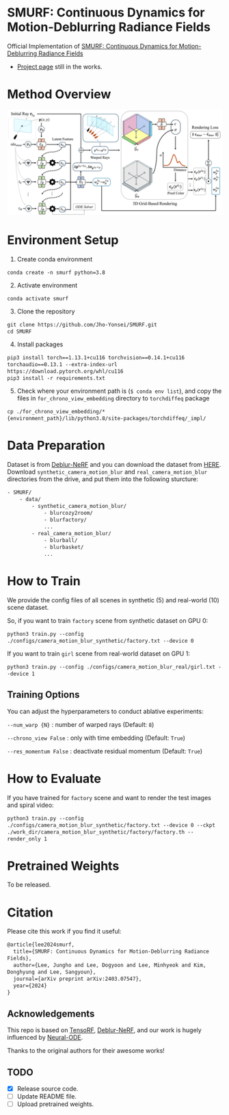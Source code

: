 # SMURF: Continuous Dynamics for Motion-Deblurring Radiance Fields
Official Implementation of [SMURF: Continuous Dynamics for Motion-Deblurring Radiance Fields](https://arxiv.org/abs/2403.07547)
- [Project page]() still in the works.

# Method Overview
![image](figures/overview.png)

# Environment Setup

1. Create conda environment
```
conda create -n smurf python=3.8
```
2. Activate environment
```
conda activate smurf
```

3. Clone the repository
```
git clone https://github.com/Jho-Yonsei/SMURF.git
cd SMURF
```
4. Install packages
```
pip3 install torch==1.13.1+cu116 torchvision==0.14.1+cu116 torchaudio==0.13.1 --extra-index-url https://download.pytorch.org/whl/cu116
pip3 install -r requirements.txt
```

5. Check where your environment path is (```$ conda env list```), and copy the files in ```for_chrono_view_embedding``` directory to ```torchdiffeq``` package
```
cp ./for_chrono_view_embedding/* {environment_path}/lib/python3.8/site-packages/torchdiffeq/_impl/
```

# Data Preparation
Dataset is from [Deblur-NeRF](https://github.com/limacv/Deblur-NeRF) and you can download the dataset from [HERE](https://drive.google.com/drive/folders/1_TkpcJnw504ZOWmgVTD7vWqPdzbk9Wx_).
Download ```synthetic_camera_motion_blur``` and ```real_camera_motion_blur``` directories from the drive, and put them into the following sturcture:

```
- SMURF/
    - data/
        - synthetic_camera_motion_blur/
            - blurcozy2room/
            - blurfactory/
            ...
        - real_camera_motion_blur/
            - blurball/
            - blurbasket/
            ...
```

# How to Train
We provide the config files of all scenes in synthetic (5) and real-world (10) scene dataset.

So, if you want to train ```factory``` scene from synthetic dataset on GPU 0:
```
python3 train.py --config ./configs/camera_motion_blur_synthetic/factory.txt --device 0
```
If you want to train ```girl``` scene from real-world dataset on GPU 1:
```
python3 train.py --config ./configs/camera_motion_blur_real/girl.txt --device 1
```

## Training Options

You can adjust the hyperparameters to conduct ablative experiments:

```--num_warp {N}``` : number of warped rays (Default: ```8```)

```--chrono_view False``` : only with time embedding (Default: ```True```)

```--res_momentum False``` : deactivate residual momentum (Default: ```True```)

# How to Evaluate
If you have trained for ```factory``` scene and want to render the test images and spiral video:
```
python3 train.py --config ./configs/camera_motion_blur_synthetic/factory.txt --device 0 --ckpt ./work_dir/camera_motion_blur_synthetic/factory/factory.th --render_only 1
```


# Pretrained Weights
To be released.

# Citation
Please cite this work if you find it useful:
```
@article{lee2024smurf,
  title={SMURF: Continuous Dynamics for Motion-Deblurring Radiance Fields},
  author={Lee, Jungho and Lee, Dogyoon and Lee, Minhyeok and Kim, Donghyung and Lee, Sangyoun},
  journal={arXiv preprint arXiv:2403.07547},
  year={2024}
}
```


## Acknowledgements
This repo is based on [TensoRF](https://github.com/apchenstu/TensoRF), [Deblur-NeRF](https://github.com/limacv/Deblur-NeRF), and our work is hugely influenced by [Neural-ODE](https://github.com/rtqichen/torchdiffeq).

Thanks to the original authors for their awesome works!

## **TODO**

- [x] Release source code.
- [ ] Update README file.
- [ ] Upload pretrained weights.
